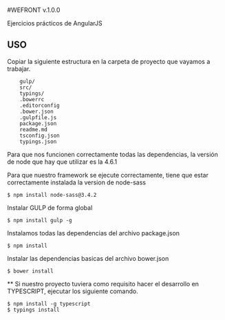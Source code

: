 #WEFRONT v.1.0.0

Ejercicios prácticos de AngularJS

## USO

Copiar la siguiente estructura en la carpeta de proyecto que vayamos a trabajar. 

```
	gulp/
	src/
	typings/
	.bowerrc
	.editorconfig
	.bower.json
	.gulpfile.js
	package.json
	readme.md
	tsconfig.json
	typings.json
```
Para que nos funcionen correctamente todas las dependencias, la versión de node que hay que utilizar es la 4.6.1

Para que nuestro framework se ejecute correctamente, tiene que estar correctamente instalada la version de node-sass
```
$ npm install node-sass@3.4.2
```

Instalar GULP de forma global
````
$ npm install gulp -g
````

Instalamos todas las dependencias del archivo package.json
````
$ npm install
````

Instalar las dependencias basicas del archivo bower.json
```
$ bower install
```

** Si nuestro proyecto tuviera como requisito hacer el desarrollo en TYPESCRIPT, ejecutar los siguiente comando. 
```
$ npm install -g typescript
$ typings install
```

